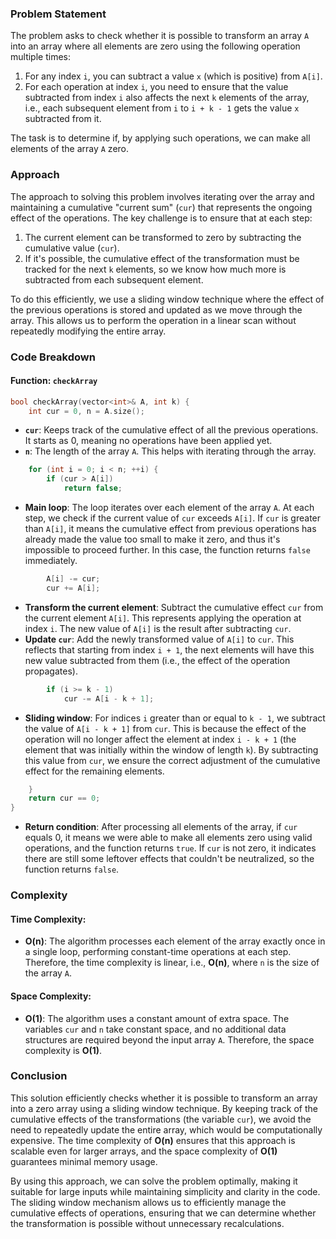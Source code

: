 ### Problem Statement

The problem asks to check whether it is possible to transform an array `A` into an array where all elements are zero using the following operation multiple times:
1. For any index `i`, you can subtract a value `x` (which is positive) from `A[i]`.
2. For each operation at index `i`, you need to ensure that the value subtracted from index `i` also affects the next `k` elements of the array, i.e., each subsequent element from `i` to `i + k - 1` gets the value `x` subtracted from it.

The task is to determine if, by applying such operations, we can make all elements of the array `A` zero.

### Approach

The approach to solving this problem involves iterating over the array and maintaining a cumulative "current sum" (`cur`) that represents the ongoing effect of the operations. The key challenge is to ensure that at each step:
1. The current element can be transformed to zero by subtracting the cumulative value (`cur`).
2. If it's possible, the cumulative effect of the transformation must be tracked for the next `k` elements, so we know how much more is subtracted from each subsequent element.

To do this efficiently, we use a sliding window technique where the effect of the previous operations is stored and updated as we move through the array. This allows us to perform the operation in a linear scan without repeatedly modifying the entire array.

### Code Breakdown

#### Function: `checkArray`

```cpp
bool checkArray(vector<int>& A, int k) {
    int cur = 0, n = A.size();
```
- **`cur`**: Keeps track of the cumulative effect of all the previous operations. It starts as 0, meaning no operations have been applied yet.
- **`n`**: The length of the array `A`. This helps with iterating through the array.

```cpp
    for (int i = 0; i < n; ++i) {
        if (cur > A[i])
            return false;
```
- **Main loop**: The loop iterates over each element of the array `A`. At each step, we check if the current value of `cur` exceeds `A[i]`. If `cur` is greater than `A[i]`, it means the cumulative effect from previous operations has already made the value too small to make it zero, and thus it's impossible to proceed further. In this case, the function returns `false` immediately.

```cpp
        A[i] -= cur;
        cur += A[i];
```
- **Transform the current element**: Subtract the cumulative effect `cur` from the current element `A[i]`. This represents applying the operation at index `i`. The new value of `A[i]` is the result after subtracting `cur`.
- **Update `cur`**: Add the newly transformed value of `A[i]` to `cur`. This reflects that starting from index `i + 1`, the next elements will have this new value subtracted from them (i.e., the effect of the operation propagates).

```cpp
        if (i >= k - 1)
            cur -= A[i - k + 1];
```
- **Sliding window**: For indices `i` greater than or equal to `k - 1`, we subtract the value of `A[i - k + 1]` from `cur`. This is because the effect of the operation will no longer affect the element at index `i - k + 1` (the element that was initially within the window of length `k`). By subtracting this value from `cur`, we ensure the correct adjustment of the cumulative effect for the remaining elements.

```cpp
    }
    return cur == 0;
}
```
- **Return condition**: After processing all elements of the array, if `cur` equals 0, it means we were able to make all elements zero using valid operations, and the function returns `true`. If `cur` is not zero, it indicates there are still some leftover effects that couldn't be neutralized, so the function returns `false`.

### Complexity

#### Time Complexity:
- **O(n)**: The algorithm processes each element of the array exactly once in a single loop, performing constant-time operations at each step. Therefore, the time complexity is linear, i.e., **O(n)**, where `n` is the size of the array `A`.

#### Space Complexity:
- **O(1)**: The algorithm uses a constant amount of extra space. The variables `cur` and `n` take constant space, and no additional data structures are required beyond the input array `A`. Therefore, the space complexity is **O(1)**.

### Conclusion

This solution efficiently checks whether it is possible to transform an array into a zero array using a sliding window technique. By keeping track of the cumulative effects of the transformations (the variable `cur`), we avoid the need to repeatedly update the entire array, which would be computationally expensive. The time complexity of **O(n)** ensures that this approach is scalable even for larger arrays, and the space complexity of **O(1)** guarantees minimal memory usage.

By using this approach, we can solve the problem optimally, making it suitable for large inputs while maintaining simplicity and clarity in the code. The sliding window mechanism allows us to efficiently manage the cumulative effects of operations, ensuring that we can determine whether the transformation is possible without unnecessary recalculations.